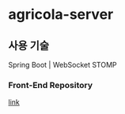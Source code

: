 # agricola-server

## 사용 기술 
Spring Boot | WebSocket STOMP 

### Front-End Repository
[link](https://github.com/sogong-sogong/agricola-frontend)

